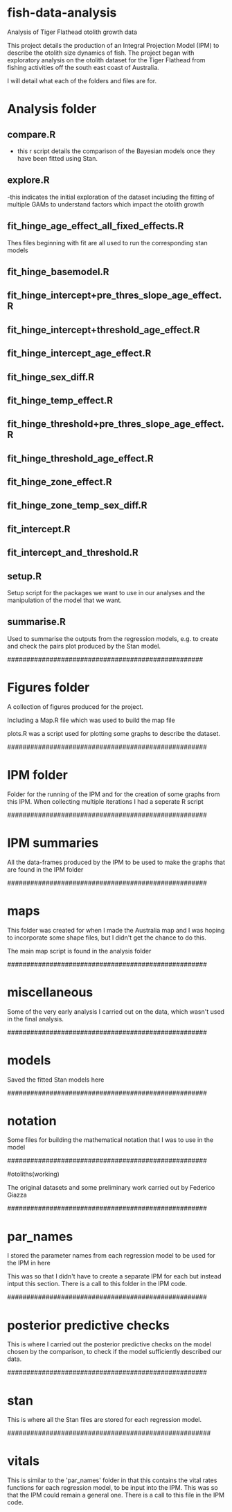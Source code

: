 # fish-data-analysis
Analysis of Tiger Flathead otolith growth data

This project details the production of an Integral Projection Model (IPM) to describe the otolith size dynamics of fish.
The project began with exploratory analysis on the otolith dataset for the Tiger Flathead from fishing activities off the south
east coast of Australia.

I will detail what each of the folders and files are for.

# Analysis folder

## compare.R 
- this r script details the comparison of the Bayesian models once they have been fitted using Stan.

## explore.R 
-this indicates the initial exploration of the dataset including the fitting of multiple GAMs to understand factors
which impact the otolith growth

## fit_hinge_age_effect_all_fixed_effects.R

Thes files beginning with fit are all used to run the corresponding stan models

## fit_hinge_basemodel.R

## fit_hinge_intercept+pre_thres_slope_age_effect.R

## fit_hinge_intercept+threshold_age_effect.R

## fit_hinge_intercept_age_effect.R

## fit_hinge_sex_diff.R

## fit_hinge_temp_effect.R

## fit_hinge_threshold+pre_thres_slope_age_effect.R

## fit_hinge_threshold_age_effect.R

## fit_hinge_zone_effect.R

## fit_hinge_zone_temp_sex_diff.R

## fit_intercept.R

## fit_intercept_and_threshold.R

## setup.R

Setup script for the packages we want to use in our analyses and the manipulation of the model
that we want.

## summarise.R

Used to summarise the outputs from the regression models, e.g. to create and check the pairs plot produced by the 
Stan model.

###################################################

# Figures folder 

A collection of figures produced for the project.

Including a Map.R file which was used to build the map file

plots.R was a script used for plotting some graphs to describe the dataset.

####################################################

# IPM folder

Folder for the running of the IPM and for the creation of some graphs from this IPM.
When collecting multiple iterations I had a seperate R script

####################################################

# IPM summaries

All the data-frames produced by the IPM to be used to make the graphs that
are found in the IPM folder

####################################################

# maps

This folder was created for when I made the Australia map and I was hoping to incorporate some shape files,
but I didn't get the chance to do this.

The main map script is found in the analysis folder

####################################################

# miscellaneous 

Some of the very early analysis I carried out on the data, which wasn't used in the final analysis.

####################################################

# models

Saved the fitted Stan models here

####################################################

# notation

Some files for building the mathematical notation that I was to use in the model

####################################################

#otoliths(working)

The original datasets and some preliminary work carried out by Federico Giazza

####################################################

# par_names

I stored the parameter names from each regression model to be used for the IPM in here

This was so that I didn't have to create a separate IPM for each but instead intput this section.
There is a call to this folder in the IPM code.

####################################################

# posterior predictive checks

This is where I carried out the posterior predictive checks on the model chosen by the comparison, to check
if the model sufficiently described our data.

####################################################

# stan

This is where all the Stan files are stored for each regression model.

#####################################################

# vitals

This is similar to the 'par_names' folder in that this contains the vital rates functions for each regression model,
to be input into the IPM. This was so that the IPM could remain a general one. There is a call to this file 
in the IPM code.
